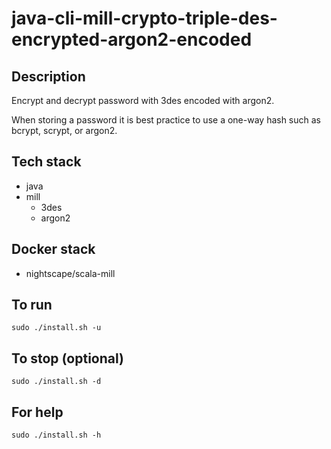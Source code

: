 # java-cli-mill-crypto-triple-des-encrypted-argon2-encoded

## Description
Encrypt and decrypt password with 3des
encoded with argon2.

When storing a password it is best practice
to use a one-way hash such as bcrypt, scrypt,
or argon2.

## Tech stack
- java
- mill
  - 3des
  - argon2

## Docker stack
- nightscape/scala-mill

## To run
`sudo ./install.sh -u`

## To stop (optional)
`sudo ./install.sh -d`

## For help
`sudo ./install.sh -h`
